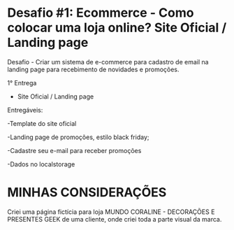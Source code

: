 # Desafio #1: Ecommerce - Como colocar uma loja online? Site Oficial / Landing page

Desafio - Criar um sistema de e-commerce para cadastro de email na landing page para recebimento de novidades e promoções.

1° Entrega 

- Site Oficial / Landing page  

Entregáveis: 

-Template do site oficial 

-Landing page de promoções, estilo black friday; 

-Cadastre seu e-mail para receber promoções 

-Dados no localstorage


# MINHAS CONSIDERAÇÕES
Criei uma página fictícia para loja MUNDO CORALINE - DECORAÇÕES E PRESENTES GEEK de uma cliente, onde criei toda a parte visual da marca.